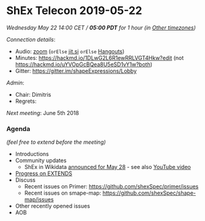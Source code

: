 # ShEx Telecon 2019-05-22

*Wednesday May 22 14:00 CET / __05:00 PDT__ for 1 hour (in [Other timezones](https://www.timeanddate.com/worldclock/fixedtime.html?msg=ShEx+CG&iso=20190522T14&p1=195&ah=1))*

*Connection details*:
* Audio: [zoom](https://zoom.us/j/441496948) (`orElse` [jit.si](https://meet.jit.si/ShEx) `orElse` [Hangouts](http://tinyurl.com/ShEx-hangouts))
* Minutes: https://hackmd.io/1DLwG2L6R1ewRRLVGT4Hkw?edit (not https://hackmd.io/uYVOpGcBQea8U5eSD1vY1w?both)
* Gitter: https://gitter.im/shapeExpressions/Lobby

*Admin*:
 * Chair: Dimitris
 * Regrets: 

*Next meeting*: June 5th 2018

### Agenda
*(feel free to extend before the meeting)*

* Introductions
* Community updates
  * ShEx in Wikidata [announced for May 28](https://lists.wikimedia.org/pipermail/wikidata/2019-May/013058.html) - see also [YouTube video](https://www.youtube.com/watch?v=AR75KhEoRKg)
* [Progress on EXTENDS](https://rawgit.com/shexSpec/primer/extends/index.html#extension)
* Discuss
  * Recent issues on Primer: https://github.com/shexSpec/primer/issues
  * Recent issues on smape-map: https://github.com/shexSpec/shape-map/issues
* Other recently opened issues
* AOB
